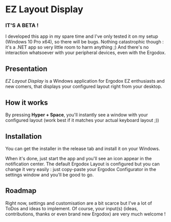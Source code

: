 # EZ Layout Display

### IT'S A BETA !
I developed this app in my spare time and I've only tested it on my setup (Windows 10 Pro x64), so there will be bugs. Nothing catastrophic though : it's a .NET app so very little room to harm anything ;)
And there's no interaction whatsoever with your peripheral devices, even with the Ergodox.

## Presentation
_EZ Layout Display_ is a Windows application for Ergodox EZ enthusiasts and new comers, that displays your configured layout right from your desktop.

## How it works
By pressing **Hyper + Space**, you'll instantly see a window with your configured layout (work best if it matches your actual keyboard layout ;))

## Installation
You can get the installer in the release tab and install it on your Windows.

When it's done, just start the app and you'll see an icon appear in the notification center.
The default Ergodox Layout is configured but you can change it very easily : just copy-paste your Ergodox Configurator in the settings window and you'll be good to go.

## Roadmap 
Right now, settings and customisation are a bit scarce but I've a lot of ToDos and ideas to implement.
Of course, your input(s) (ideas, contributions, thanks or even brand new Ergodox) are very much welcome !
